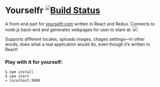 # Yourselfr [![Build Status](https://travis-ci.org/fletcherist/Yourselfr.svg?branch=master)](https://travis-ci.org/fletcherist/Yourselfr)

A front-end part for [yourselfr.com](http://yourselfr.com) written in React and Redux.
Connects to node.js back-end and generates webpages for user to stare at:
![](https://pp.vk.me/c636219/v636219292/8f3a/EXwXqqzzsOk.jpg)

Supports different locales, uploads images, chages settings—in other words, does what a real application would do, even though it’s written in React!

### Play with it for yourself:
    $ npm install
    $ npm start
    → localhost:3000
